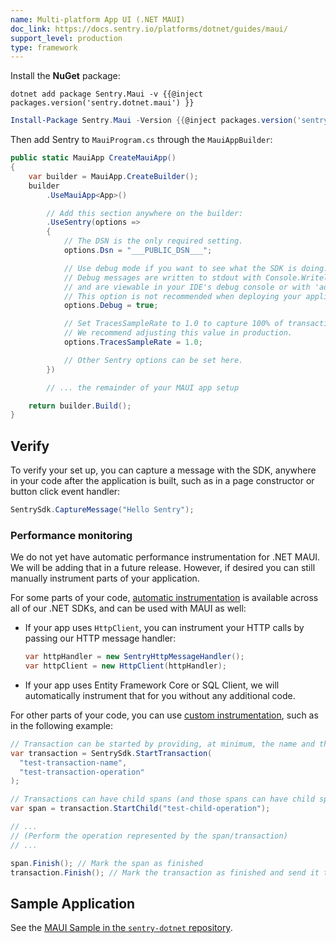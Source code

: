 ```yaml
---
name: Multi-platform App UI (.NET MAUI)
doc_link: https://docs.sentry.io/platforms/dotnet/guides/maui/
support_level: production
type: framework
---
```


Install the **NuGet** package:

```shell {tabTitle:.NET Core CLI}
dotnet add package Sentry.Maui -v {{@inject packages.version('sentry.dotnet.maui') }}
```

```powershell {tabTitle:Package Manager}
Install-Package Sentry.Maui -Version {{@inject packages.version('sentry.dotnet.maui') }}
```

Then add Sentry to `MauiProgram.cs` through the `MauiAppBuilder`:

```csharp
public static MauiApp CreateMauiApp()
{
    var builder = MauiApp.CreateBuilder();
    builder
        .UseMauiApp<App>()

        // Add this section anywhere on the builder:
        .UseSentry(options =>
        {
            // The DSN is the only required setting.
            options.Dsn = "___PUBLIC_DSN___";

            // Use debug mode if you want to see what the SDK is doing.
            // Debug messages are written to stdout with Console.Writeline,
            // and are viewable in your IDE's debug console or with 'adb logcat', etc.
            // This option is not recommended when deploying your application.
            options.Debug = true;

            // Set TracesSampleRate to 1.0 to capture 100% of transactions for performance monitoring.
            // We recommend adjusting this value in production.
            options.TracesSampleRate = 1.0;

            // Other Sentry options can be set here.
        })

        // ... the remainder of your MAUI app setup

    return builder.Build();
}
```

## Verify

To verify your set up, you can capture a message with the SDK, anywhere in your code after the application is built, such as in a page constructor or button click event handler:

```csharp
SentrySdk.CaptureMessage("Hello Sentry");
```

### Performance monitoring

We do not yet have automatic performance instrumentation for .NET MAUI. We will be adding that in a future release.
However, if desired you can still manually instrument parts of your application.

For some parts of your code, [automatic instrumentation](https://docs.sentry.io/platforms/dotnet/guides/maui/performance/instrumentation/automatic-instrumentation/) is available across all of our .NET SDKs, and can be used with MAUI as well:

- If your app uses `HttpClient`, you can instrument your HTTP calls by passing our HTTP message handler:
  ```csharp
  var httpHandler = new SentryHttpMessageHandler();
  var httpClient = new HttpClient(httpHandler);
  ```
- If your app uses Entity Framework Core or SQL Client, we will automatically instrument that for you without any additional code.

For other parts of your code, you can use [custom instrumentation](https://docs.sentry.io/platforms/dotnet/guides/maui/performance/instrumentation/custom-instrumentation/), such as in the following example:

```csharp
// Transaction can be started by providing, at minimum, the name and the operation
var transaction = SentrySdk.StartTransaction(
  "test-transaction-name",
  "test-transaction-operation"
);

// Transactions can have child spans (and those spans can have child spans as well)
var span = transaction.StartChild("test-child-operation");

// ...
// (Perform the operation represented by the span/transaction)
// ...

span.Finish(); // Mark the span as finished
transaction.Finish(); // Mark the transaction as finished and send it to Sentry
```

## Sample Application

See the [MAUI Sample in the `sentry-dotnet` repository](https://github.com/getsentry/sentry-dotnet/tree/main/samples/Sentry.Samples.Maui).
